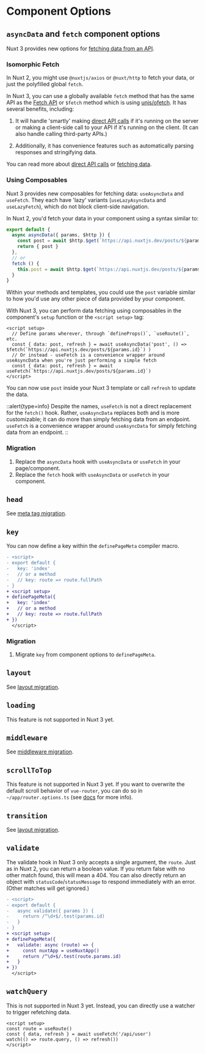 # Component Options

## `asyncData` and `fetch` component options

Nuxt 3 provides new options for [fetching data from an API](/docs/getting-started/data-fetching).

<!-- TODO: Intro to <script setup> -->
<!-- TODO: Mention about options compatibility with asyncData -->

### Isomorphic Fetch

In Nuxt 2, you might use `@nuxtjs/axios` or `@nuxt/http` to fetch your data, or just the polyfilled global `fetch`.

In Nuxt 3, you can use a globally available `fetch` method that has the same API as the [Fetch API](https://developer.mozilla.org/en-US/docs/Web/API/Fetch_API/Using_Fetch) or `$fetch` method which is using [unjs/ofetch](https://github.com/unjs/ofetch). It has several benefits, including:

1. It will handle 'smartly' making [direct API calls](/docs/guide/concepts/server-engine#direct-api-calls) if it's running on the server or making a client-side call to your API if it's running on the client. (It can also handle calling third-party APIs.)

2. Additionally, it has convenience features such as automatically parsing responses and stringifying data.

You can read more about [direct API calls](/docs/guide/concepts/server-engine#direct-api-calls) or [fetching data](/docs/getting-started/data-fetching).

### Using Composables

Nuxt 3 provides new composables for fetching data: `useAsyncData` and `useFetch`. They each have 'lazy' variants (`useLazyAsyncData` and `useLazyFetch`), which do not block client-side navigation.

In Nuxt 2, you'd fetch your data in your component using a syntax similar to:

```ts
export default {
  async asyncData({ params, $http }) {
    const post = await $http.$get(`https://api.nuxtjs.dev/posts/${params.id}`)
    return { post }
  },
  // or 
  fetch () {
    this.post = await $http.$get(`https://api.nuxtjs.dev/posts/${params.id}`)
  }
}
```

Within your methods and templates, you could use the `post` variable similar to how you'd use any other piece of data provided by your component.

With Nuxt 3, you can perform data fetching using composables in the component's `setup` function or the `<script setup>` tag:

```vue
<script setup>
  // Define params wherever, through `defineProps()`, `useRoute()`, etc.
  const { data: post, refresh } = await useAsyncData('post', () => $fetch(`https://api.nuxtjs.dev/posts/${params.id}`) )
  // Or instead - useFetch is a convenience wrapper around useAsyncData when you're just performing a simple fetch
  const { data: post, refresh } = await useFetch(`https://api.nuxtjs.dev/posts/${params.id}`)
</script>
```

You can now use `post` inside your Nuxt 3 template or call `refresh` to update the data.

::alert{type=info}
Despite the names, `useFetch` is not a direct replacement for the `fetch()` hook. Rather, `useAsyncData` replaces both and is more customizable; it can do more than simply fetching data from an endpoint. `useFetch` is a convenience wrapper around `useAsyncData` for simply fetching data from an endpoint.
::

### Migration

1. Replace the `asyncData` hook with `useAsyncData` or `useFetch` in your page/component.
1. Replace the `fetch` hook with `useAsyncData` or `useFetch` in your component.

## `head`

See [meta tag migration](/docs/migration/meta).

## `key`

You can now define a key within the `definePageMeta` compiler macro.

```diff [pages/index.vue]
- <script>
- export default {
-   key: 'index'
-   // or a method
-   // key: route => route.fullPath
- }
+ <script setup>
+ definePageMeta({
+   key: 'index'
+   // or a method
+   // key: route => route.fullPath
+ })
  </script>
```

### Migration

1. Migrate `key` from component options to `definePageMeta`.

## `layout`

See [layout migration](/docs/migration/pages-and-layouts).

## `loading`

This feature is not supported in Nuxt 3 yet.

## `middleware`

See [middleware migration](/docs/migration/plugins-and-middleware).

## `scrollToTop`

This feature is not supported in Nuxt 3 yet. If you want to overwrite the default scroll behavior of `vue-router`, you can do so in `~/app/router.options.ts` (see [docs](/docs/guide/directory-structure/pages/#router-options) for more info).

## `transition`

See [layout migration](/docs/migration/pages-and-layouts).

## `validate`

The validate hook in Nuxt 3 only accepts a single argument, the `route`. Just as in Nuxt 2, you can return a boolean value. If you return false with no other match found, this will mean a 404. You can also directly return an object with `statusCode`/`statusMessage` to respond immediately with an error. (Other matches will get ignored.)

```diff [pages/users/[id].vue]
- <script>
- export default {
-   async validate({ params }) {
-     return /^\d+$/.test(params.id)
-   }
- }
+ <script setup>
+ definePageMeta({
+   validate: async (route) => {
+     const nuxtApp = useNuxtApp()
+     return /^\d+$/.test(route.params.id)
+   }
+ })
  </script>
```

## `watchQuery`

This is not supported in Nuxt 3 yet. Instead, you can directly use a watcher to trigger refetching data.

```vue [pages/users/[id].vue]
<script setup>
const route = useRoute()
const { data, refresh } = await useFetch('/api/user')
watch(() => route.query, () => refresh())
</script>
```
